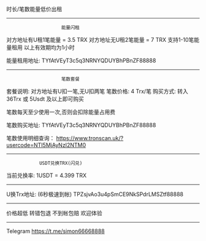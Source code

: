 时长/笔数能量低价出租
*************************
                        能量闪租
对方地址有U租1笔能量 = 3.5 TRX
对方地址无U租2笔能量 = 7 TRX
支持1-10笔能量租用
以上有效期均为1小时

能量租用地址: 
TYfAtVEyT3c5q3NRNYQDUYBhPBnZF88888

*************************
                        笔数套餐
套餐说明: 对方地址有U扣一笔,无U扣两笔
笔数价格: 4 Trx/笔
购买方式: 转入 36Trx 或 5Usdt 及以上即可购买

笔数每天至少使用一次,否则会扣除能量占用费

笔数购买地址: 
TYfAtVEyT3c5q3NRNYQDUYBhPBnZF88888

笔数使用明细查询：
https://www.tronscan.uk/?usercode=NTI5MjAyNzI2NTM0

*************************
                USDT兑换TRX(闪兑)
当前兑换率: 1USDT = 4.399 TRX
*************************

U换Trx地址: (6秒极速到帐)
TPZsjvAo3u4pSmCE9NkSPdrLMSZtf88888

*************************
价格超低 转错包退 不到帐包赔 欢迎体验

*************************
Telegram https://t.me/simon66668888
